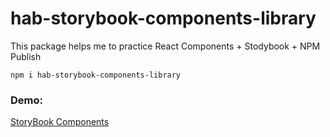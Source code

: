 # hab-storybook-components-library

This package helps me to practice React Components + Stodybook + NPM Publish

```
npm i hab-storybook-components-library
```

### Demo:
[StoryBook Components](https://hballesteros.github.io/sb-components/)